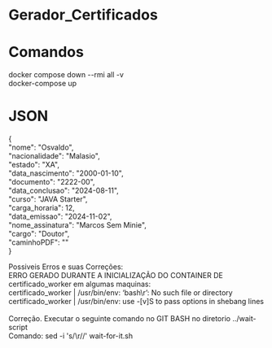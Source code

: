 # Gerador_Certificados

<h1> Comandos </h1>
docker compose down --rmi all -v </br>
docker-compose up


<h1>JSON</h1>
{</br>
    "nome": "Osvaldo", </br>
    "nacionalidade": "Malasio",</br>
    "estado": "XA",</br>
    "data_nascimento": "2000-01-10",</br>
    "documento": "2222-00",</br>
    "data_conclusao": "2024-08-11",</br>
    "curso": "JAVA Starter",</br>
    "carga_horaria": 12,</br>
    "data_emissao": "2024-11-02",</br>
    "nome_assinatura": "Marcos Sem Minie",</br>
    "cargo": "Doutor",</br>
    "caminhoPDF": ""</br>
}</br>


Possiveis Erros e suas Correções: </br>
ERRO GERADO DURANTE A INICIALIZAÇÃO DO CONTAINER DE certificado_worker em algumas maquinas: </br>
certificado_worker  | /usr/bin/env: ‘bash\r’: No such file or directory </br>
certificado_worker  | /usr/bin/env: use -[v]S to pass options in shebang lines </br>
</br>
Correção. Executar o seguinte comando no GIT BASH no diretorio ../wait-script </br>
Comando:  sed -i 's/\r//' wait-for-it.sh

